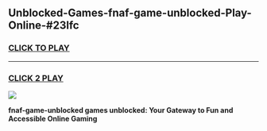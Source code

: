 
## Unblocked-Games-fnaf-game-unblocked-Play-Online-#23lfc
<h3>
<a href="https://premium.freeplayer.one?title=fnaf-game-unblocked&ref=27F">CLICK TO PLAY</a></h3>
<hr>

<h3>
<a href="https://premium.freeplayer.one?title=fnaf-game-unblocked&ref=27F">CLICK 2 PLAY</a>
  
</h3>

<a href="https://premium.freeplayer.one?title=fnaf-game-unblocked&ref=27F"><img src="https://clearcache.store/games.png"></a>


**fnaf-game-unblocked games unblocked: Your Gateway to Fun and Accessible Online Gaming**

